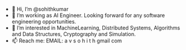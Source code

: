 - 👋 Hi, I’m @sohithkumar
- 👀 I’m working as AI Engineer. Looking forward for any software engineering opportunities.
- 👀 I’m interested in MachineLearning, Distributed Systems, Algorithms and Data Structures, Cryptography and Simulation.
- 📫 Reach me: EMAIL: a v s o h i t h  gmail com 
